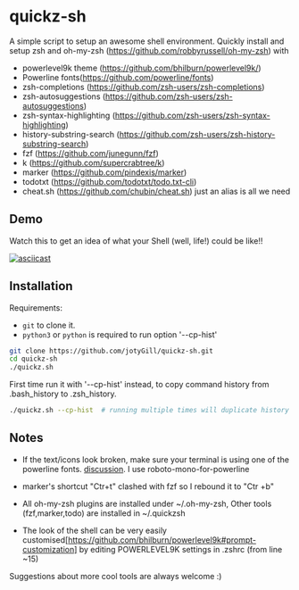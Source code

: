 # quickz-sh
A simple script to setup an awesome shell environment.
Quickly install and setup zsh and oh-my-zsh (https://github.com/robbyrussell/oh-my-zsh) with
* powerlevel9k theme (https://github.com/bhilburn/powerlevel9k/)
* Powerline fonts(https://github.com/powerline/fonts)
* zsh-completions (https://github.com/zsh-users/zsh-completions)
* zsh-autosuggestions (https://github.com/zsh-users/zsh-autosuggestions)
* zsh-syntax-highlighting (https://github.com/zsh-users/zsh-syntax-highlighting)
* history-substring-search (https://github.com/zsh-users/zsh-history-substring-search)
* fzf (https://github.com/junegunn/fzf)
* k (https://github.com/supercrabtree/k)
* marker (https://github.com/pindexis/marker)
* todotxt (https://github.com/todotxt/todo.txt-cli)
* cheat.sh (https://github.com/chubin/cheat.sh) just an alias is all we need


## Demo
Watch this to get an idea of what your Shell (well, life!) could be like!!

[![asciicast](https://asciinema.org/a/DWdnOayem0yUCgQH5UrVZryM4.png)](https://asciinema.org/a/DWdnOayem0yUCgQH5UrVZryM4)


## Installation
Requirements:
* `git` to clone it.
* `python3` or `python` is required to run option '--cp-hist'

``` bash
git clone https://github.com/jotyGill/quickz-sh.git
cd quickz-sh
./quickz.sh
```
First time run it with '--cp-hist' instead, to copy command history from .bash_history to .zsh_history.
``` bash
./quickz.sh --cp-hist  # running multiple times will duplicate history entries
```


## Notes
* If the text/icons look broken, make sure your terminal is using one of the powerline fonts. [discussion](https://github.com/powerline/fonts/issues/185). I use roboto-mono-for-powerline

* marker's shortcut "Ctr+t" clashed with fzf so I rebound it to "Ctr +b"

* All oh-my-zsh plugins are installed under ~/.oh-my-zsh, Other tools (fzf,marker,todo) are installed in ~/.quickzsh

* The look of the shell can be very easily customised[https://github.com/bhilburn/powerlevel9k#prompt-customization] by editing POWERLEVEL9K settings in .zshrc (from line ~15)


Suggestions about more cool tools are always welcome :)

